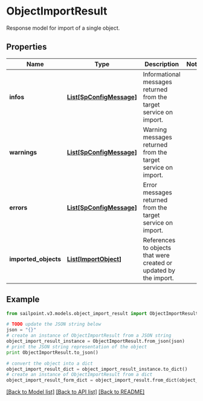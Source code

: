 # ObjectImportResult

Response model for import of a single object.

## Properties

Name | Type | Description | Notes
------------ | ------------- | ------------- | -------------
**infos** | [**List[SpConfigMessage]**](SpConfigMessage.md) | Informational messages returned from the target service on import. | 
**warnings** | [**List[SpConfigMessage]**](SpConfigMessage.md) | Warning messages returned from the target service on import. | 
**errors** | [**List[SpConfigMessage]**](SpConfigMessage.md) | Error messages returned from the target service on import. | 
**imported_objects** | [**List[ImportObject]**](ImportObject.md) | References to objects that were created or updated by the import. | 

## Example

```python
from sailpoint.v3.models.object_import_result import ObjectImportResult

# TODO update the JSON string below
json = "{}"
# create an instance of ObjectImportResult from a JSON string
object_import_result_instance = ObjectImportResult.from_json(json)
# print the JSON string representation of the object
print ObjectImportResult.to_json()

# convert the object into a dict
object_import_result_dict = object_import_result_instance.to_dict()
# create an instance of ObjectImportResult from a dict
object_import_result_form_dict = object_import_result.from_dict(object_import_result_dict)
```
[[Back to Model list]](../README.md#documentation-for-models) [[Back to API list]](../README.md#documentation-for-api-endpoints) [[Back to README]](../README.md)


